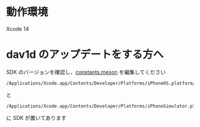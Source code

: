 # 動作環境

Xcode 14

# dav1d のアップデートをする方へ

SDK のバージョンを確認し、[constants.meson](./build/crossfiles/constants.meson) を編集してください

```
/Applications/Xcode.app/Contents/Developer/Platforms/iPhoneOS.platform/Developer/SDKs
```

と

```
/Applications/Xcode.app/Contents/Developer/Platforms/iPhoneSimulator.platform/Developer/SDKs
```

に SDK が置いてあります

